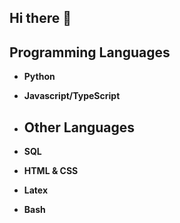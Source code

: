 ## Hi there 👋

## Programming Languages
- **Python**
- **Javascript/TypeScript**

- ## Other Languages
- **SQL**
- **HTML & CSS**
- **Latex**
- **Bash**
